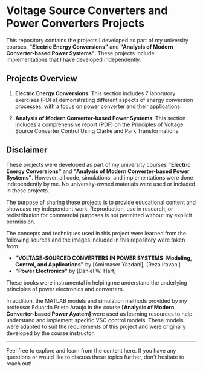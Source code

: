 # Voltage Source Converters and Power Converters Projects

This repository contains the projects I developed as part of my university courses, **"Electric Energy Conversions"** and **"Analysis of Modern Converter-based Power Systems"**. These projects include implementations that I have developed independently.

## Projects Overview

1. **Electric Energy Conversions**: This section includes 7 laboratory exercises (PDFs) demonstrating different aspects of energy conversion processes, with a focus on power converter and their applications.

2. **Analysis of Modern Converter-based Power Systems**: This section includes a comprehensive report (PDF) on the Principles of Voltage Source Converter Control Using Clarke and Park Transformations.

## Disclaimer
These projects were developed as part of my university courses **"Electric Energy Conversions"** and **"Analysis of Modern Converter-based Power Systems"**. However, all code, simulations, and implementations were done independently by me. No university-owned materials were used or included in these projects.

The purpose of sharing these projects is to provide educational content and showcase my independent work. Reproduction, use in research, or redistribution for commercial purposes is not permitted without my explicit permission.

The concepts and techniques used in this project were learned from the following sources and the images included in this repository were taken from:
- **"VOLTAGE-SOURCED CONVERTERS IN POWER SYSTEMS: Modeling, Control, and Applications"** by [Amirnaser Yazdani], [Reza Iravani]
- **"Power Electronics"** by [Daniel W. Hart]

These books were instrumental in helping me understand the underlying principles of power electronics and converters.


In addition, the MATLAB models and simulation methods provided by my professor Eduardo Prieto Araujo in the course **[Analysis of Modern Converter-based Power Ayatem]** were used as learning resources to help understand and implement specific VSC control models. These models were adapted to suit the requirements of this project and were originally developed by the course instructor.

---

Feel free to explore and learn from the content here. If you have any questions or would like to discuss these topics further, don't hesitate to reach out!

